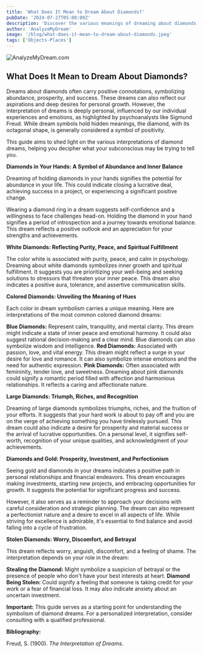 ```yaml
---
title: 'What Does It Mean to Dream About Diamonds?'
pubDate: '2024-07-27T05:00:00Z'
description: 'Discover the various meanings of dreaming about diamonds, from the representation of abundance and success to the interpretation of specific dreams related to these precious gems.'
author: 'AnalyzeMyDream'
image: '/blog/what-does-it-mean-to-dream-about-diamonds.jpeg'
tags: ['Objects-Places']
---
```


![AnalyzeMyDream.com](/blog/what-does-it-mean-to-dream-about-diamonds.jpeg)

## What Does It Mean to Dream About Diamonds?

Dreams about diamonds often carry positive connotations, symbolizing abundance, prosperity, and success. These dreams can also reflect our aspirations and deep desires for personal growth. However, the interpretation of dreams is deeply personal, influenced by our individual experiences and emotions, as highlighted by psychoanalysts like Sigmund Freud. While dream symbols hold hidden meanings, the diamond, with its octagonal shape, is generally considered a symbol of positivity.

This guide aims to shed light on the various interpretations of diamond dreams, helping you decipher what your subconscious may be trying to tell you.

**Diamonds in Your Hands: A Symbol of Abundance and Inner Balance**

Dreaming of holding diamonds in your hands signifies the potential for abundance in your life. This could indicate closing a lucrative deal, achieving success in a project, or experiencing a significant positive change. 

Wearing a diamond ring in a dream suggests self-confidence and a willingness to face challenges head-on. Holding the diamond in your hand signifies a period of introspection and a journey towards emotional balance. This dream reflects a positive outlook and an appreciation for your strengths and achievements.

**White Diamonds: Reflecting Purity, Peace, and Spiritual Fulfillment**

The color white is associated with purity, peace, and calm in psychology. Dreaming about white diamonds symbolizes inner growth and spiritual fulfillment. It suggests you are prioritizing your well-being and seeking solutions to stressors that threaten your inner peace. This dream also indicates a positive aura, tolerance, and assertive communication skills.

**Colored Diamonds: Unveiling the Meaning of Hues**

Each color in dream symbolism carries a unique meaning. Here are interpretations of the most common colored diamond dreams:

**Blue Diamonds:** Represent calm, tranquility, and mental clarity. This dream might indicate a state of inner peace and emotional harmony. It could also suggest rational decision-making and a clear mind. Blue diamonds can also symbolize wisdom and intelligence.
**Red Diamonds:** Associated with passion, love, and vital energy. This dream might reflect a surge in your desire for love and romance. It can also symbolize intense emotions and the need for authentic expression.
**Pink Diamonds:** Often associated with femininity, tender love, and sweetness. Dreaming about pink diamonds could signify a romantic period filled with affection and harmonious relationships. It reflects a caring and affectionate nature.

**Large Diamonds: Triumph, Riches, and Recognition**

Dreaming of large diamonds symbolizes triumphs, riches, and the fruition of your efforts. It suggests that your hard work is about to pay off and you are on the verge of achieving something you have tirelessly pursued. This dream could also indicate a desire for prosperity and material success or the arrival of lucrative opportunities. On a personal level, it signifies self-worth, recognition of your unique qualities, and acknowledgment of your achievements.

**Diamonds and Gold: Prosperity, Investment, and Perfectionism**

Seeing gold and diamonds in your dreams indicates a positive path in personal relationships and financial endeavors. This dream encourages making investments, starting new projects, and embracing opportunities for growth. It suggests the potential for significant progress and success. 

However, it also serves as a reminder to approach your decisions with careful consideration and strategic planning. The dream can also represent a perfectionist nature and a desire to excel in all aspects of life. While striving for excellence is admirable, it's essential to find balance and avoid falling into a cycle of frustration.

**Stolen Diamonds: Worry, Discomfort, and Betrayal**

This dream reflects worry, anguish, discomfort, and a feeling of shame. The interpretation depends on your role in the dream:

**Stealing the Diamond:** Might symbolize a suspicion of betrayal or the presence of people who don't have your best interests at heart. 
**Diamond Being Stolen:** Could signify a feeling that someone is taking credit for your work or a fear of financial loss. It may also indicate anxiety about an uncertain investment.

**Important:** This guide serves as a starting point for understanding the symbolism of diamond dreams. For a personalized interpretation, consider consulting with a qualified professional.

**Bibliography:**

Freud, S. (1900). *The Interpretation of Dreams*.